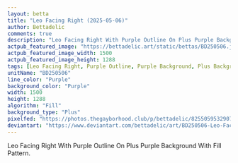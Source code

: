 ```yaml
---
layout: betta
title: "Leo Facing Right (2025-05-06)"
author: Bettadelic
comments: true
description: "Leo Facing Right With Purple Outline On Plus Purple Background With Fill Pattern."
actpub_featured_image: "https://bettadelic.art/static/bettas/BD250506.jpg"
actpub_featured_image_width: 1500
actpub_featured_image_height: 1288
tags: [Leo Facing Right, Purple Outline, Purple Background, Plus Background Pattern, Fill Pattern, May 2025]
unitName: "BD250506"
line_color: "Purple"
background_color: "Purple"
width: 1500
height: 1288
algorithm: "Fill"
background_type: "Plus"
pixelfed: "https://photos.thegayborhood.club/p/bettadelic/825505953290749358"
deviantart: "https://www.deviantart.com/bettadelic/art/BD250506-Leo-Facing-Right-2025-05-06-1191769798"
---
```


Leo Facing Right With Purple Outline On Plus Purple Background With Fill Pattern.
